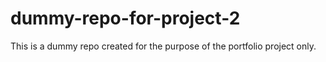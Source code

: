 # dummy-repo-for-project-2
This is a dummy repo created for the purpose of the portfolio project only. 
